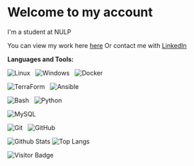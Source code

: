 # Welcome to my account

I'm a student at NULP

You can view my work here [here](//mturnaviotov.github.io)
Or contact me with [LinkedIn]([url](https://www.linkedin.com/in/maryan-vereshchak-b79abb28b/))

**Languages and Tools:**

![Linux](https://img.shields.io/badge/-Linux?logo=Linux&style=social&label=Linux&color=magenta)&nbsp;&nbsp;
![Windows](https://img.shields.io/badge/-Windows?logo=Windows&style=social&label=Windows&color=magenta)&nbsp;&nbsp;
![Docker](https://img.shields.io/badge/-Docker?logo=Docker&style=social&label=Docker&color=magenta)&nbsp;&nbsp;


![TerraForm](https://img.shields.io/badge/-TerraForm?logo=TerraForm&style=social&label=TerraForm&color=cyan)&nbsp;&nbsp;
![Ansible](https://img.shields.io/badge/-Ansible?logo=Ansible&style=social&label=Ansible&color=cyan)

![Bash](https://img.shields.io/badge/-Bash?logo=Bash&label=Bash&style=social&color=blue)&nbsp;&nbsp;
![Python](https://img.shields.io/badge/-Python?logo=Python&style=social&label=Python&color=blue)&nbsp;&nbsp;

![MySQL](https://img.shields.io/badge/-MySQL?logo=mysql&style=social&label=MySQL&color=yellow)&nbsp;&nbsp;

![Git](https://img.shields.io/badge/-Git?logo=git&style=social&label=Git&labelColor=green)&nbsp;&nbsp;
![GitHub](https://img.shields.io/badge/-GitHub?logo=github&style=social&label=GitHub&labelColor=green)&nbsp;&nbsp;

![Github Stats](https://github-readme-stats.vercel.app/api?username=MarianVer&count_private=true&show_icons=true&include_all_commits=true)
![Top Langs](https://github-readme-stats.vercel.app/api/top-langs/?username=MarianVer&hide=TeX&layout=compact)

![Visitor Badge](https://visitor-badge.laobi.icu/badge?page_id=MarianVer.profile)
